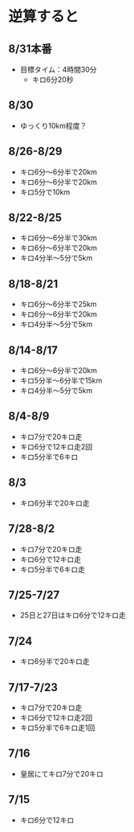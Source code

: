 # 逆算すると
## 8/31本番
- 目標タイム：4時間30分
	- キロ6分20秒
## 8/30
- ゆっくり10km程度？
## 8/26-8/29
- キロ6分～6分半で20km
- キロ6分～6分半で20km
- キロ5分で10km
## 8/22-8/25
- キロ6分～6分半で30km
- キロ6分～6分半で20km
- キロ4分半～5分で5km
## 8/18-8/21
- キロ6分～6分半で25km
- キロ6分～6分半で20km
- キロ4分半～5分で5km
## 8/14-8/17
- キロ6分～6分半で20km
- キロ5分半～6分半で15km
- キロ4分半～5分で5km
## 8/4-8/9
- キロ7分で20キロ走
- キロ6分で12キロ走2回
- キロ5分半で6キロ
## 8/3
- キロ6分半で20キロ走
## 7/28-8/2
- キロ7分で20キロ走
- キロ6分で12キロ走
- キロ5分半で6キロ走
## 7/25-7/27
- 25日と27日はキロ6分で12キロ走
## 7/24
- キロ6分半で20キロ走
## 7/17-7/23
- キロ7分で20キロ走
- キロ6分で12キロ走2回
- キロ5分半で6キロ走1回
## 7/16
- 皇居にてキロ7分で20キロ
## 7/15
- キロ6分で12キロ